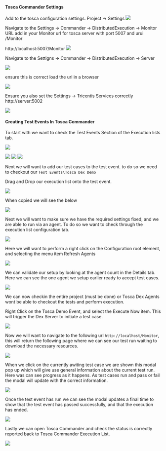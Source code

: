 #### Tosca Commander Settings

Add to the tosca configuration settings. Project -> Settings
![](./img/Pasted%20image%2020230216120032.png)

Navigate to the Settings -> Commander -> DistributedExecution -> Monitor URL add in your Monitor url for tosca server with port 5007 and urui /Monitor

http://localhost:5007/Monitor
![](./img/Pasted%20image%2020230216120341.png)

Navigate to the Settigns -> Commander -> DistributedExecution -> Server

![](./img/Pasted%20image%2020230216120707.png)

ensure this is correct load the url in a browser 

![](./img/Pasted%20image%2020230216120748.png)

Ensure you also set the Settings -> Tricentis Services correctly http://server:5002

![](Pasted%20image%2020230216121108.png)



#### Creating Test Events In Tosca Commander

To start with we want to check the Test Events Section of the Execution lists tab.

![](./img/testevent-checkout.png)

![](./img/Pasted%20image%2020230216115743.png)
![](./img/Pasted%20image%2020230216115801.png)
![](./img/Pasted%20image%2020230216115904.png)


Next we will want to add our test cases to the test event. to do so we need to checkout our 
`Test Events\Tosca Dex Demo`

Drag and Drop our execution list onto the test event.

![](./img/Pasted%20image%2020230216132855.png)

When copied we will see the below

![](./img/Pasted%20image%2020230216132738.png)

Next we will want to make sure we have the required settings fixed, and we are able to run via an agent. To do so we want to check through the execution list configuration tab.

![](./img/Pasted%20image%2020230216133018.png)

Here we will want to perform a right click on the Configuration root element, and selecting the menu item Refresh Agents

![](Pasted%20image%2020230216133117.png)

We can validate our setup by looking at the agent count in the Details tab. Here we can see the one agent we setup earlier ready to accept test cases.

![](./img/Pasted%20image%2020230216133217.png)

We can now checkin the entire project (must be done) or Tosca Dex Agents wont be able to checkout the tests and perform execution.

Right Click on the Tosca Demo Event, and select the Execute Now item. This will trigger the Dex Server to initiate a test case. 

![](./img/Pasted%20image%2020230216133338.png)

Now we will want to navigate to the following url `http://localhost/Monitor`, this will return the following page where we can see our test run waiting to download the necessary resources.

![](./img/Pasted%20image%2020230216133523.png)

When we click on the currently awiting test case we are shown this modal pop up which will give use general information about the current test run. Here was can see progress as it happens. As test cases run and pass or fail the modal will update with the correct information.

![](./img/Pasted%20image%2020230216133543.png)

Once the test event has run we can see the modal updates a final time to show that the test event has passed successfully, and that the execution has ended.

![](./img/Pasted%20image%2020230216133627.png)

Lastly we can open Tosca Commander and check the status is correctly reported back to Tosca Commander Execution List.

![](./img/Pasted%20image%2020230216134212.png)
